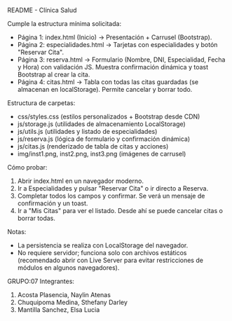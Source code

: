 README - Clínica Salud

Cumple la estructura mínima solicitada:
- Página 1: index.html (Inicio) -> Presentación + Carrusel (Bootstrap).
- Página 2: especialidades.html -> Tarjetas con especialidades y botón "Reservar Cita".
- Página 3: reserva.html -> Formulario (Nombre, DNI, Especialidad, Fecha y Hora) con validación JS. Muestra confirmación dinámica y toast Bootstrap al crear la cita.
- Página 4: citas.html -> Tabla con todas las citas guardadas (se almacenan en localStorage). Permite cancelar y borrar todo.

Estructura de carpetas:
- css/styles.css (estilos personalizados + Bootstrap desde CDN)
- js/storage.js (utilidades de almacenamiento LocalStorage)
- js/utils.js (utilidades y listado de especialidades)
- js/reserva.js (lógica de formulario y confirmación dinámica)
- js/citas.js (renderizado de tabla de citas y acciones)
- img/inst1.png, inst2.png, inst3.png (imágenes de carrusel)

Cómo probar:
1) Abrir index.html en un navegador moderno.
2) Ir a Especialidades y pulsar "Reservar Cita" o ir directo a Reserva.
3) Completar todos los campos y confirmar. Se verá un mensaje de confirmación y un toast.
4) Ir a "Mis Citas" para ver el listado. Desde ahí se puede cancelar citas o borrar todas.

Notas:
- La persistencia se realiza con LocalStorage del navegador.
- No requiere servidor; funciona solo con archivos estáticos (recomendado abrir con Live Server para evitar restricciones de módulos en algunos navegadores).

GRUPO:07
Integrantes:
   1. Acosta Plasencia, Naylin Atenas
   2. Chuquipoma Medina, Sthefany Darley
   3. Mantilla Sanchez, Elsa Lucia
